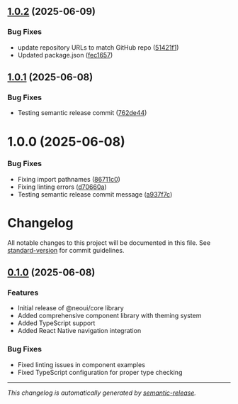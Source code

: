 ## [1.0.2](https://github.com/Joe-Moussally/neo-ui/compare/v1.0.1...v1.0.2) (2025-06-09)


### Bug Fixes

* update repository URLs to match GitHub repo ([51421f1](https://github.com/Joe-Moussally/neo-ui/commit/51421f196aa9d8a4f915059c7629d91c7e2ab770))
* Updated package.json ([fec1657](https://github.com/Joe-Moussally/neo-ui/commit/fec1657e0e00760d7c0bf76c2f068df36e31090b))

## [1.0.1](https://github.com/Joe-Moussally/neo-ui/compare/v1.0.0...v1.0.1) (2025-06-08)


### Bug Fixes

* Testing semantic release commit ([762de44](https://github.com/Joe-Moussally/neo-ui/commit/762de44fd2b11b87854149ee542e92aaf883defa))

# 1.0.0 (2025-06-08)


### Bug Fixes

* Fixing import pathnames ([86711c0](https://github.com/Joe-Moussally/neo-ui/commit/86711c0f391cf899b61650610ed0332b6481626a))
* Fixing linting errors ([d70660a](https://github.com/Joe-Moussally/neo-ui/commit/d70660aac9aa6b8cefc10b0dc643c3094295f7e2))
* Testing semantic release commit message ([a937f7c](https://github.com/Joe-Moussally/neo-ui/commit/a937f7c048676af3385954318b8fd7731348f48f))

# Changelog

All notable changes to this project will be documented in this file. See [standard-version](https://github.com/conventional-changelog/standard-version) for commit guidelines.

## [0.1.0](https://github.com/Joe-Moussally/neo-ui/compare/v0.0.1...v0.1.0) (2025-06-08)

### Features

- Initial release of @neoui/core library
- Added comprehensive component library with theming system
- Added TypeScript support
- Added React Native navigation integration

### Bug Fixes

- Fixed linting issues in component examples
- Fixed TypeScript configuration for proper type checking

---

_This changelog is automatically generated by [semantic-release](https://github.com/semantic-release/semantic-release)._
